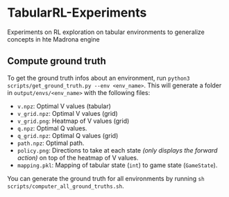 # TabularRL-Experiments
Experiments on RL exploration on tabular environments to generalize concepts in hte Madrona engine


## Compute ground truth
To get the ground truth infos about an environment, run `python3 scripts/get_ground_truth.py --env <env_name>`. This will generate a folder in `output/envs/<env_name>` with the following files:
- `v.npz`: Optimal V values (tabular)
- `v_grid.npz`: Optimal V values (grid)
- `v_grid.png`: Heatmap of V values (grid)
- `q.npz`: Optimal Q values.
- `q_grid.npz`: Optimal Q values (grid)
- `path.npz`: Optimal path.
- `policy.png`: Directions to take at each state *(only displays the forward action)* on top of the heatmap of V values.
- `mapping.pkl`: Mapping of tabular state (`int`) to game state (`GameState`).

You can generate the ground truth for all environments by running `sh scripts/computer_all_ground_truths.sh`.